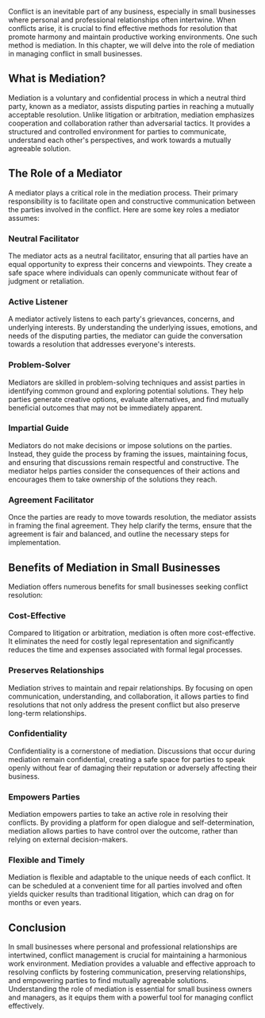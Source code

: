 
Conflict is an inevitable part of any business, especially in small businesses where personal and professional relationships often intertwine. When conflicts arise, it is crucial to find effective methods for resolution that promote harmony and maintain productive working environments. One such method is mediation. In this chapter, we will delve into the role of mediation in managing conflict in small businesses.

## What is Mediation?

Mediation is a voluntary and confidential process in which a neutral third party, known as a mediator, assists disputing parties in reaching a mutually acceptable resolution. Unlike litigation or arbitration, mediation emphasizes cooperation and collaboration rather than adversarial tactics. It provides a structured and controlled environment for parties to communicate, understand each other's perspectives, and work towards a mutually agreeable solution.

## The Role of a Mediator

A mediator plays a critical role in the mediation process. Their primary responsibility is to facilitate open and constructive communication between the parties involved in the conflict. Here are some key roles a mediator assumes:

### Neutral Facilitator

The mediator acts as a neutral facilitator, ensuring that all parties have an equal opportunity to express their concerns and viewpoints. They create a safe space where individuals can openly communicate without fear of judgment or retaliation.

### Active Listener

A mediator actively listens to each party's grievances, concerns, and underlying interests. By understanding the underlying issues, emotions, and needs of the disputing parties, the mediator can guide the conversation towards a resolution that addresses everyone's interests.

### Problem-Solver

Mediators are skilled in problem-solving techniques and assist parties in identifying common ground and exploring potential solutions. They help parties generate creative options, evaluate alternatives, and find mutually beneficial outcomes that may not be immediately apparent.

### Impartial Guide

Mediators do not make decisions or impose solutions on the parties. Instead, they guide the process by framing the issues, maintaining focus, and ensuring that discussions remain respectful and constructive. The mediator helps parties consider the consequences of their actions and encourages them to take ownership of the solutions they reach.

### Agreement Facilitator

Once the parties are ready to move towards resolution, the mediator assists in framing the final agreement. They help clarify the terms, ensure that the agreement is fair and balanced, and outline the necessary steps for implementation.

## Benefits of Mediation in Small Businesses

Mediation offers numerous benefits for small businesses seeking conflict resolution:

### Cost-Effective

Compared to litigation or arbitration, mediation is often more cost-effective. It eliminates the need for costly legal representation and significantly reduces the time and expenses associated with formal legal processes.

### Preserves Relationships

Mediation strives to maintain and repair relationships. By focusing on open communication, understanding, and collaboration, it allows parties to find resolutions that not only address the present conflict but also preserve long-term relationships.

### Confidentiality

Confidentiality is a cornerstone of mediation. Discussions that occur during mediation remain confidential, creating a safe space for parties to speak openly without fear of damaging their reputation or adversely affecting their business.

### Empowers Parties

Mediation empowers parties to take an active role in resolving their conflicts. By providing a platform for open dialogue and self-determination, mediation allows parties to have control over the outcome, rather than relying on external decision-makers.

### Flexible and Timely

Mediation is flexible and adaptable to the unique needs of each conflict. It can be scheduled at a convenient time for all parties involved and often yields quicker results than traditional litigation, which can drag on for months or even years.

## Conclusion

In small businesses where personal and professional relationships are intertwined, conflict management is crucial for maintaining a harmonious work environment. Mediation provides a valuable and effective approach to resolving conflicts by fostering communication, preserving relationships, and empowering parties to find mutually agreeable solutions. Understanding the role of mediation is essential for small business owners and managers, as it equips them with a powerful tool for managing conflict effectively.

